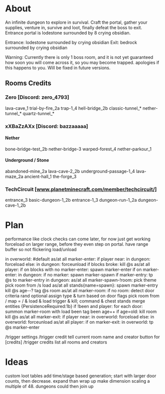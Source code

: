 # About
An infinite dungeon to explore in survival.
Craft the portal, gather your supplies, venture in, survive and loot, finally defeat the boss to exit.
Entrance portal is lodestone surrounded by 8 crying obsidian.

Entrance: lodestone surrounded by crying obsidian
Exit: bedrock surrounded by crying obsidian

Warning: Currently there is only 1 boss room, and it is not yet guaranteed how soon you will come across it, so you may become trapped. apologies if this happens to you. Will be fixed in future versions.
## Rooms Credits
### Zero [​Discord: zero_4793]
lava-cave_1
trial-by-fire_2a
trap-1_4
hell-bridge_2b
classic-tunnel_*
nether-tunnel_*
quartz-tunnel_*
### xXBaZzAXx [​Discord: bazzaaaaa]
#### Nether
bone-bridge-test_2b
nether-bridge-3
warped-forest_4
nether-parkour_1
#### Underground / Stone
abandoned-mine_2a
lava-cave-2_2b
underground-passage-1_4
lava-maze_2a
ancient-hall_1
the-forge_3
### TechCircuit [​www.planetminecraft.com/member/techcircuit/]
entrance_3
basic-dungeon-1_2b
entrance-1_3
dungeon-run-1_2a
dungeon-cave-1_2b
# Plan
performance like clock checks can come later, for now just get working
forceload on larger range, before they even step on portal. have range buffer so not flickering load/unload

in overworld: #default
	as/at all marker-enter:
		if player near: in dungeon: forceload
		else: in dungeon: forceunload
		if blocks broke: kill @s
	as/at all player:
		if on blocks with no marker-enter: spawn marker-enter
		if on marker-enter: in dungeon:
			if no marker: spawn marker-spawn
			if marker-entry:
				tp @s to marker-entry
in dungeon:
	as/at all marker-spawn-!room:
		pick theme
		pick room from <theme>/s
		load <room>
		as/at all stands{name=spawn}:
			spawn marker-entry
			kill @s
		age--?
		tag @s room
	as/at all marker-room:
		if no room:
			detect door criteria
			rand optional
			assign type & turn based on door flags
			pick room from <theme>/<type>
			map = <theme>/<type>
			<turn> & load <room>
			<turn> & load <map>
			trigger & kill; command & chest stands
			merge entities {PersistenceRequired:1b}
		if !been and player:
			for each door: summon marker-room with <theme>
			load been
			tag been
		age++
		if age=old:
			kill room
			kill @s
	as/at all marker-exit:
		if player near: in overworld: forceload
		else: in overworld: forceunload
	as/at all player:
		if on marker-exit:
			in overworld: tp @s marker-enter

/trigger settings
/trigger credit
	tell current room name and creator
	button for [credits]
/trigger credits
	list all rooms and creators
# Ideas
custom loot tables
add time/stage based generation; start with larger door counts, then decrease. expand than wrap up
make dimension scaling a multiple of 48. dungeons could then join up